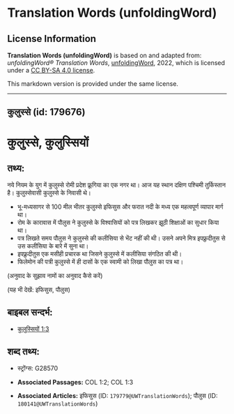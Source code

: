 # Translation Words (unfoldingWord)

## License Information

**Translation Words (unfoldingWord)** is based on and adapted from: _unfoldingWord® Translation Words_, [unfoldingWord](https://unfoldingword.org/utw), 2022, which is licensed under a [CC BY-SA 4.0 license](https://creativecommons.org/licenses/by-sa/4.0/legalcode.en).

This markdown version is provided under the same license.



--------------------------------

## कुलुस्से (id: 179676)

कुलुस्से, कुलुस्सियों
=====================

तथ्य:
-----

नये नियम के युग में कुलुस्से रोमी प्रदेश फ्रूगिया का एक नगर था। आज यह स्थान दक्षिण पश्चिमी तुर्किस्तान है। कुलुस्सेवासी कुलुस्से के निवासी थे।

* भू\-मध्यसागर से 100 मील भीतर कुलुस्से इफिसुस और फरात नदी के मध्य एक महत्वपूर्ण व्यापार मार्ग था।
* रोम के कारावास में पौलुस ने कुलुस्से के विश्वासियों को पत्र लिखकर झूठी शिक्षाओं का सुधार किया था।
* पत्र लिखते समय पौलुस ने कुलुस्से की कलीसिया से भेंट नहीं की थी। उसने अपने मित्र इपफ्रुदीतुस से उस कलीसिया के बारे में सुना था।
* इपफ्रुदीतुस एक मसीही प्रचारक था जिसने कुलुस्से में कलीसिया संगठित की थी।
* फिलेमोन की पत्री कुलुस्से में ही दासों के एक स्वामी को लिखा पौलुस का पत्र था।

(अनुवाद के सुझाव नामों का अनुवाद कैसे करें)

(यह भी देखें: इफिसुस, पौलुस)

बाइबल सन्दर्भ:
--------------

* [कुलुस्सियों 1:3](https://ref.ly/Col1:3)

शब्द तथ्य:
----------

* स्ट्रोंग्स: G28570

* **Associated Passages:** COL 1:2; COL 1:3
* **Associated Articles:** इफिसुस (ID: `179779@UWTranslationWords`); पौलुस (ID: `180141@UWTranslationWords`)

